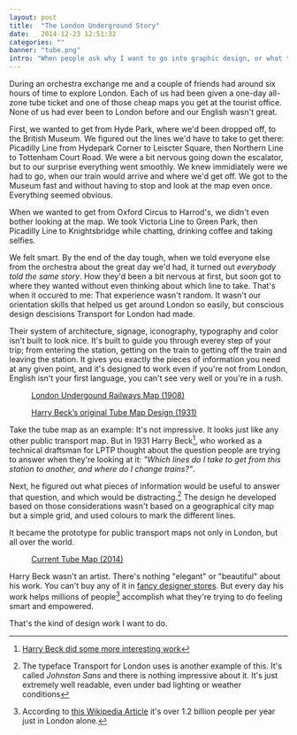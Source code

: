 ```yaml
---
layout: post
title:  "The London Underground Story"
date:   2014-12-23 12:51:32
categories: ""
banner: "tube.png"
intro: "When people ask why I want to go into graphic design, or what type of design I want to do, this is the story I like to tell them."
---
```


During an orchestra exchange me and a couple of friends had around six hours of time to explore London. Each of us had been given a one-day all-zone tube ticket and one of those cheap maps you get at the tourist office. None of us had ever been to London before and our English wasn't great. 

First, we wanted to get from Hyde Park, where we'd been dropped off, to the British Museum. We figured out the lines we'd have to take to get there: Picadilly Line from Hydepark Corner to Leiscter Square, then Northern Line to Tottenham Court Road. We were a bit nervous going down the escalator, but to our surprise everything went smoothly. We knew immidiately were we had to go, when our train would arrive and where we'd get off. We got to the Museum fast and without having to stop and look at the map even once. Everything seemed obvious.

When we wanted to get from Oxford Circus to Harrod's, we didn't even bother looking at the map. We took Victoria Line to Green Park, then Picadilly Line to Knightsbridge while chatting, drinking coffee and taking selfies.

We felt smart. By the end of the day tough, when we told everyone else from the orchestra about the great day we'd had, it turned out _everybody told the same story_. How they'd been a bit nervous at first, but soon got to where they wanted without even thinking about which line to take. That's when it occured to me: That experience wasn't random. It wasn't our orientation skills that helped us get around London so easily, but conscious design descisions Transport for London had made.

Their system of architecture, signage, iconography, typography and color isn't built to look nice. It's built to guide you through everey step of your trip; from entering the station, getting on the train to getting off the train and leaving the station. It gives you exactly the pieces of information you need at any given point, and it's designed to work even if you're not from London, English isn't your first language, you can't see very well or you're in a rush.

<figure>
	<a href="http://commons.wikimedia.org/wiki/File:Tube_map_1908-2.jpg">London Undergound Railways Map (1908)</a>
</figure>
<figure>
	<a href="http://en.wikipedia.org/wiki/File:Beck_Map_1933.jpg">Harry Beck’s original Tube Map Design (1931)</a>
</figure>

Take the tube map as an example: It's not impressive. It looks just like any other public transport map. But in 1931 Harry Beck[^2], who worked as a technical draftsman for LPTP thought about the question people are trying to answer when they're looking at it: _"Which lines do I take to get from this station to another, and where do I change trains?"_.

Next, he figured out what pieces of information would be useful to answer that question, and which would be distracting.[^1] The design he developed based on those considerations wasn't based on a geographical city map but a simple grid, and used colours to mark the different lines.

It became the prototype for public transport maps not only in London, but all over the world.

<figure>
	<a href="https://www.tfl.gov.uk/cdn/static/cms/documents/standard-tube-map.pdf">Current Tube Map (2014)</a>
</figure>

Harry Beck wasn't an artist. There's nothing "elegant" or "beautiful" about his work. You can't buy any of it in [fancy designer stores](https://www.vitra.com/en-gb/living). But every day his work helps millions of people[^3] accomplish what they're trying to do feeling smart and empowered.

That's the kind of design work I want to do.

[^1]: The typeface Transport for London uses is another example of this. It's called _Johnston Sans_ and there is nothing impressive about it. It's just extremely well readable, even under bad lighting or weather conditions
[^2]: [Harry Beck did some more interesting work](http://en.wikipedia.org/wiki/Harry_Beck)
[^3]: According to [this Wikipedia Article](http://en.wikipedia.org/wiki/London_Underground) it's over 1.2 billion people per year just in London alone.